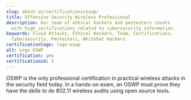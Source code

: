 ```yaml
---
slug: about-us/certifications/oswp/
title: Offensive Security Wireless Professional
description: Our team of ethical hackers and pentesters counts
  with high certifications related to cybersecurity information.
keywords: Fluid Attacks, Ethical Hackers, Team, Certifications,
  Cybersecurity, Pentesters, Whitehat Hackers
certificationlogo: logo-oswp
alt: Logo OSWP
certification: yes
certificationid: 5
---
```


OSWP is the only professional certification in practical wireless
attacks in the security field today. In a hands-on exam, an OSWP must
prove they have the skills to do 802.11 wireless audits using open
source tools.
